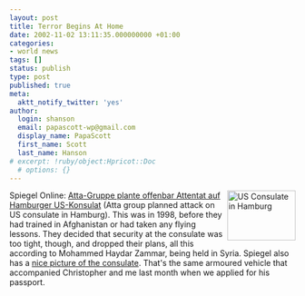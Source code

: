 ```yaml
---
layout: post
title: Terror Begins At Home
date: 2002-11-02 13:11:35.000000000 +01:00
categories:
- world news
tags: []
status: publish
type: post
published: true
meta:
  aktt_notify_twitter: 'yes'
author:
  login: shanson
  email: papascott-wp@gmail.com
  display_name: PapaScott
  first_name: Scott
  last_name: Hanson
# excerpt: !ruby/object:Hpricot::Doc
  # options: {}
---
```

<p><a href="http://www.spiegel.de/spiegel/0,1518,grossbild-220889-220976,00.html"><img alt="US Consulate in Hamburg" src="http://www.papascott.de/wordpress/wp-content/uploads/2002/11/consulate.jpg" width="120" height="88" border="0" align="right" /></a> Spiegel Online: <a href="http://www.spiegel.de/spiegel/0,1518,220976,00.html">Atta-Gruppe plante offenbar Attentat auf Hamburger US-Konsulat</a> (Atta group planned attack on US consulate in Hamburg).  This was in 1998, before they had trained in Afghanistan or had taken any flying lessons. They decided that security at the consulate was too tight, though, and dropped their plans, all this according to Mohammed Haydar Zammar, being held in Syria. Spiegel also has a <a href="http://www.spiegel.de/spiegel/0,1518,grossbild-220889-220976,00.html">nice picture of the consulate</a>. That's the same armoured vehicle that accompanied Christopher and me last month when we applied for his passport.</p>
